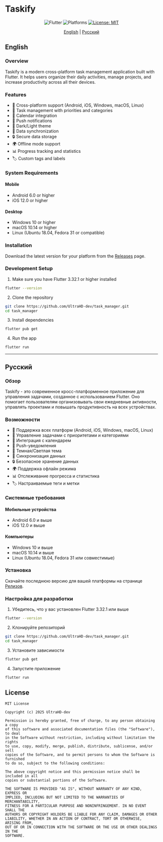 # Taskify

<div align="center">

![Flutter](https://img.shields.io/badge/Flutter-3.32.1-02569B?logo=flutter)
![Platforms](https://img.shields.io/badge/Platforms-Android%20|%20iOS%20|%20Windows%20|%20macOS%20|%20Linux-success)
[![License: MIT](https://img.shields.io/badge/License-MIT-yellow.svg)](LICENSE)

[English](#english) | [Русский](#русский)

</div>

## English

### Overview

Taskify is a modern cross-platform task management application built with Flutter. It helps users organize their daily activities, manage projects, and increase productivity across all their devices.

### Features

- 📱 Cross-platform support (Android, iOS, Windows, macOS, Linux)
- 🎯 Task management with priorities and categories
- 📅 Calendar integration
- 🔔 Push notifications
- 🌙 Dark/Light theme
- 🔄 Data synchronization
- 🔒 Secure data storage
- 🌍 Offline mode support
- 📊 Progress tracking and statistics
- 🏷️ Custom tags and labels

### System Requirements

#### Mobile
- Android 6.0 or higher
- iOS 12.0 or higher

#### Desktop
- Windows 10 or higher
- macOS 10.14 or higher
- Linux (Ubuntu 18.04, Fedora 31 or compatible)

### Installation

Download the latest version for your platform from the [Releases](https://github.com/UltraHD-dev/task_manager/releases) page.

### Development Setup

1. Make sure you have Flutter 3.32.1 or higher installed
```bash
flutter --version
```

2. Clone the repository
```bash
git clone https://github.com/UltraHD-dev/task_manager.git
cd task_manager
```

3. Install dependencies
```bash
flutter pub get
```

4. Run the app
```bash
flutter run
```

---

## Русский

### Обзор

Taskify - это современное кросс-платформенное приложение для управления задачами, созданное с использованием Flutter. Оно помогает пользователям организовывать свои ежедневные активности, управлять проектами и повышать продуктивность на всех устройствах.

### Возможности

- 📱 Поддержка всех платформ (Android, iOS, Windows, macOS, Linux)
- 🎯 Управление задачами с приоритетами и категориями
- 📅 Интеграция с календарем
- 🔔 Push-уведомления
- 🌙 Темная/Светлая тема
- 🔄 Синхронизация данных
- 🔒 Безопасное хранение данных
- 🌍 Поддержка офлайн режима
- 📊 Отслеживание прогресса и статистика
- 🏷️ Настраиваемые теги и метки

### Системные требования

#### Мобильные устройства
- Android 6.0 и выше
- iOS 12.0 и выше

#### Компьютеры
- Windows 10 и выше
- macOS 10.14 и выше
- Linux (Ubuntu 18.04, Fedora 31 или совместимые)

### Установка

Скачайте последнюю версию для вашей платформы на странице [Релизов](https://github.com/UltraHD-dev/task_manager/releases).

### Настройка для разработки

1. Убедитесь, что у вас установлен Flutter 3.32.1 или выше
```bash
flutter --version
```

2. Клонируйте репозиторий
```bash
git clone https://github.com/UltraHD-dev/task_manager.git
cd task_manager
```

3. Установите зависимости
```bash
flutter pub get
```

4. Запустите приложение
```bash
flutter run
```

## License

```text
MIT License

Copyright (c) 2025 UltraHD-dev

Permission is hereby granted, free of charge, to any person obtaining a copy
of this software and associated documentation files (the "Software"), to deal
in the Software without restriction, including without limitation the rights
to use, copy, modify, merge, publish, distribute, sublicense, and/or sell
copies of the Software, and to permit persons to whom the Software is furnished
to do so, subject to the following conditions:

The above copyright notice and this permission notice shall be included in all
copies or substantial portions of the Software.

THE SOFTWARE IS PROVIDED "AS IS", WITHOUT WARRANTY OF ANY KIND, EXPRESS OR
IMPLIED, INCLUDING BUT NOT LIMITED TO THE WARRANTIES OF MERCHANTABILITY,
FITNESS FOR A PARTICULAR PURPOSE AND NONINFRINGEMENT. IN NO EVENT SHALL THE
AUTHORS OR COPYRIGHT HOLDERS BE LIABLE FOR ANY CLAIM, DAMAGES OR OTHER
LIABILITY, WHETHER IN AN ACTION OF CONTRACT, TORT OR OTHERWISE, ARISING FROM,
OUT OF OR IN CONNECTION WITH THE SOFTWARE OR THE USE OR OTHER DEALINGS IN THE
SOFTWARE.
```